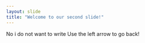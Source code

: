 ```yaml
---
layout: slide
title: "Welcome to our second slide!"
---
```

No i do not want to write
Use the left arrow to go back!
